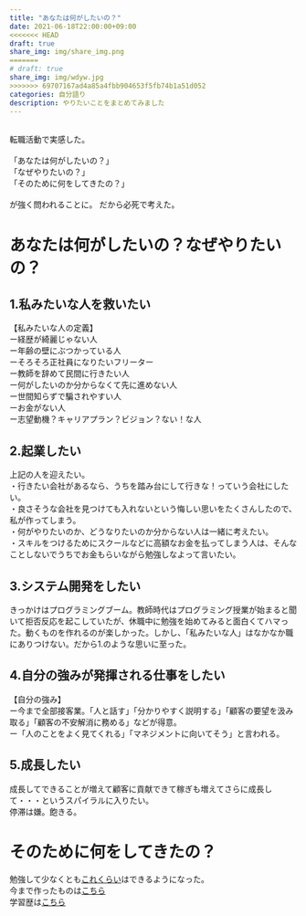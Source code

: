 ```yaml
---
title: "あなたは何がしたいの？"
date: 2021-06-18T22:00:00+09:00
<<<<<<< HEAD
draft: true
share_img: img/share_img.png
=======
# draft: true
share_img: img/wdyw.jpg
>>>>>>> 69707167ad4a85a4fbb904653f5fb74b1a51d052
categories: 自分語り
description: やりたいことをまとめてみました
---
```

<br>
転職活動で実感した。  
<br>
<br>
「あなたは何がしたいの？」  
<br>
「なぜやりたいの？」  
<br>
「そのために何をしてきたの？」  
<br>
<br>
が強く問われることに。  
だから必死で考えた。  

# あなたは何がしたいの？なぜやりたいの？
## 1.私みたいな人を救いたい
【私みたいな人の定義】  
ー経歴が綺麗じゃない人  
ー年齢の壁にぶつかっている人   
ーそろそろ正社員になりたいフリーター  
ー教師を辞めて民間に行きたい人  
ー何がしたいのか分からなくて先に進めない人  
ー世間知らずで騙されやすい人  
ーお金がない人  
ー志望動機？キャリアプラン？ビジョン？ない！な人  

## 2.起業したい
上記の人を迎えたい。  
・行きたい会社があるなら、うちを踏み台にして行きな！っていう会社にしたい。  
・良さそうな会社を見つけても入れないという悔しい思いをたくさんしたので、私が作ってしまう。  
・何がやりたいのか、どうなりたいのか分からない人は一緒に考えたい。  
・スキルをつけるためにスクールなどに高額なお金を払ってしまう人は、そんなことしないでうちでお金もらいながら勉強しなよって言いたい。  

## 3.システム開発をしたい
きっかけはプログラミングブーム。教師時代はプログラミング授業が始まると聞いて拒否反応を起こしていたが、休職中に勉強を始めてみると面白くてハマった。動くものを作れるのが楽しかった。しかし、「私みたいな人」はなかなか職にありつけない。だから1.のような思いに至った。

## 4.自分の強みが発揮される仕事をしたい
【自分の強み】  
ー今まで全部接客業。「人と話す」「分かりやすく説明する」「顧客の要望を汲み取る」「顧客の不安解消に務める」などが得意。  
ー「人のことをよく見てくれる」「マネジメントに向いてそう」と言われる。  

## 5.成長したい
成長してできることが増えて顧客に貢献できて稼ぎも増えてさらに成長して・・・というスパイラルに入りたい。  
停滞は嫌。飽きる。

# そのために何をしてきたの？
勉強して少なくとも[これくらい](https://amybunny.work/post/skill/)はできるようになった。  
今まで作ったものは[こちら](https://amybunny.work/post/portfolio/)  
学習歴は[こちら](https://amybunny.work/post/history/)